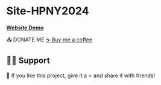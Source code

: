 # Site-HPNY2024

**[Website Demo]([https://github.com/DenverCoder1](https://nguyenquocvinh-2024.glitch.me)https://nguyenquocvinh-2024.glitch.me)**

📤 DONATE ME
[☕ Buy me a coffee](https://nguyenquocvinh.glitch.me/Donate)

## 🙋‍♂️ Support
💙 If you like this project, give it a ⭐ and share it with friends!
